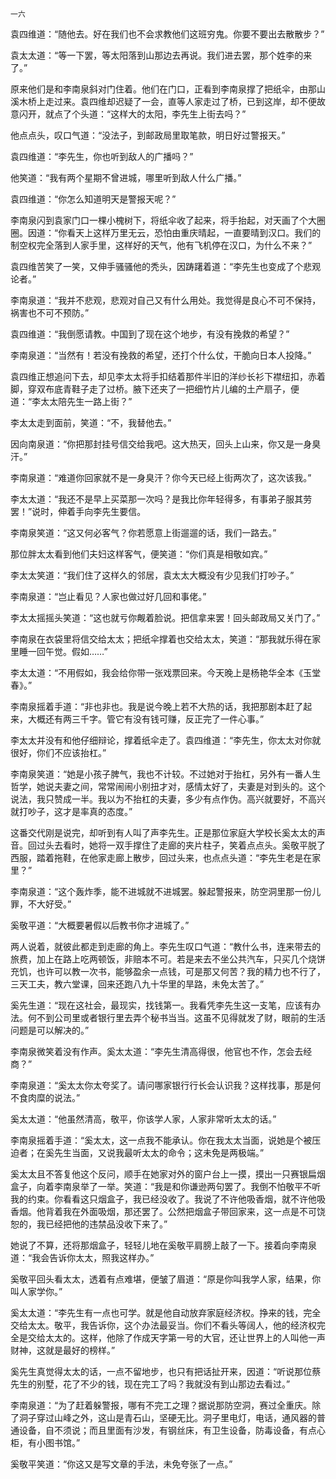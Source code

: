     一六 

   袁四维道：“随他去。好在我们也不会求教他们这班穷鬼。你要不要出去散散步？”

   袁太太道：“等一下罢，等太阳落到山那边去再说。我们进去罢，那个姓李的来了。”

   原来他们是和李南泉斜对门住着。他们在门口，正看到李南泉撑了把纸伞，由那山溪木桥上走过来。袁四维却迟疑了一会，直等人家走过了桥，已到这岸，却不便故意闪开，就点了个头道：“这样大的太阳，李先生上街去吗？”

   他点点头，叹口气道：“没法子，到邮政局里取笔款，明日好过警报天。”

   袁四维道：“李先生，你也听到敌人的广播吗？”

   他笑道：“我有两个星期不曾进城，哪里听到敌人什么广播。”

   袁四维道：“你怎么知道明天是警报天呢？”

   李南泉闪到袁家门口一棵小槐树下，将纸伞收了起来，将手抬起，对天画了个大圈圈。因道：“你看天上这样万里无云，恐怕由重庆晴起，一直要晴到汉口。我们的制空权完全落到人家手里，这样好的天气，他有飞机停在汉口，为什么不来？”

   袁四维苦笑了一笑，又伸手骚骚他的秃头，因踌躇着道：“李先生也变成了个悲观论者。”

   李南泉道：“我并不悲观，悲观对自己又有什么用处。我觉得是良心不可不保持，祸害也不可不预防。”

   袁四维道：“我倒愿请教。中国到了现在这个地步，有没有挽救的希望？”

   李南泉道：“当然有！若没有挽救的希望，还打个什么仗，干脆向日本人投降。”

   袁四维正想追问下去，却见李太太将手扣结着那件半旧的洋纱长衫下襟纽扣，赤着脚，穿双布底青鞋子走了过桥。腋下还夹了一把细竹片儿编的土产扇子，便道：“李太太陪先生一路上街？”

   李太太走到面前，笑道：“不，我替他去。”

   因向南泉道：“你把那封挂号信交给我吧。这大热天，回头上山来，你又是一身臭汗。”

   李南泉道：“难道你回家就不是一身臭汗？你今天已经上街两次了，这次该我。”

   李太太道：“我还不是早上买菜那一次吗？是我比你年轻得多，有事弟子服其劳罢！”说时，伸着手向李先生要信。

   李南泉笑道：“这又何必客气？你若愿意上街遛遛的话，我们一路去。”

   那位胖太太看到他们夫妇这样客气，便笑道：“你们真是相敬如宾。”

   李太太笑道：“我们住了这样久的邻居，袁太太大概没有少见我们打吵子。”

   李南泉道：“岂止看见？人家也做过好几回和事佬。”

   李太太摇摇头笑道：“这也就亏你觍着脸说。把信拿来罢！回头邮政局又关门了。”

   李南泉在衣袋里将信交给太太；把纸伞撑着也交给太太，笑道：“那我就乐得在家里睡一回午觉。假如……”

   李太太道：“不用假如，我会给你带一张戏票回来。今天晚上是杨艳华全本《玉堂春》。”

   李南泉摇着手道：“非也非也。我是说今晚上若不大热的话，我把那剧本赶了起来，大概还有两三千字。管它有没有钱可赚，反正完了一件心事。”

   李太太并没有和他仔细辩论，撑着纸伞走了。袁四维道：“李先生，你太太对你就很好，你们不应该抬杠。”

   李南泉笑道：“她是小孩子脾气，我也不计较。不过她对于抬杠，另外有一番人生哲学，她说夫妻之间，常常闹闹小别扭才对，感情太好了，夫妻是对到头的。这个说法，我只赞成一半。我以为不抬杠的夫妻，多少有点作伪。高兴就要好，不高兴就打吵子，这才是率真的态度。”

   这番交代刚是说完，却听到有人叫了声李先生。正是那位家庭大学校长奚太太的声音。回过头去看时，她将一双手撑住了走廊的夹片柱子，笑着点点头。奚敬平脱了西服，踏着拖鞋，在他家走廊上散步，回过头来，也点点头道：“李先生老是在家里？”

   李南泉道：“这个轰炸季，能不进城就不进城罢。躲起警报来，防空洞里那一份儿罪，不大好受。”

   奚敬平道：“大概要暑假以后教书你才进城了。”

   两人说着，就彼此都走到走廊的角上。李先生叹口气道：“教什么书，连来带去的旅费，加上在路上吃两顿饭，非赔本不可。若是来去不坐公共汽车，只买几个烧饼充饥，也许可以教一次书，能够盈余一点钱，可是那又何苦？我的精力也不行了，三天工夫，教六堂课，回来还跑八九十华里的旱路，未免太苦了。”

   奚先生道：“现在这社会，最现实，找钱第一。我看凭李先生这一支笔，应该有办法。何不到公司里或者银行里去弄个秘书当当。这虽不见得就发了财，眼前的生活问题是可以解决的。”

   李南泉微笑着没有作声。奚太太道：“李先生清高得很，他官也不作，怎会去经商？”

   李南泉道：“奚太太你太夸奖了。请问哪家银行行长会认识我？这样找事，那是何不食肉糜的说法。”

   奚太太道：“他虽然清高，敬平，你该学人家，人家非常听太太的话。”

   李南泉摇着手道：“奚太太，这一点我不能承认。你在我太太当面，说她是个被压迫者；在奚先生当面，又说我最听太太的命令；这未免是两极端。”

   奚太太且不答复他这个反问，顺手在她家对外的窗户台上一摸，摸出一只赛银扁烟盒子，向着李南泉举了一举。笑道：“我是和你谦逊两句罢了。我倒不怕敬平不听我的约束。你看看这只烟盒子，我已经没收了。我说了不许他吸香烟，就不许他吸香烟。他背着我在外面吸烟，那还罢了。公然把烟盒子带回家来，这一点是不可饶恕的，我已经把他的违禁品没收下来了。”

   她说了不算，还将那烟盒子，轻轻儿地在奚敬平肩膀上敲了一下。接着向李南泉道：“我会告诉你太太，照我这样办。”

   奚敬平回头看太太，透着有点难堪，便皱了眉道：“原是你叫我学人家，结果，你叫人家学你。”

   奚太太道：“李先生有一点也可学。就是他自动放弃家庭经济权。挣来的钱，完全交给太太。敬平，我告诉你，这个办法最妥当。你们不看头等阔人，他的经济权完全是交给太太的。这样，他除了作成天字第一号的大官，还让世界上的人叫他一声财神，这就是最好的榜样。”

   奚先生真觉得太太的话，一点不留地步，也只有把话扯开来，因道：“听说那位蔡先生的别墅，花了不少的钱，现在完工了吗？我就没有到山那边去看过。”

   李南泉道：“为了赶着躲警报，哪有不完工之理？据说那防空洞，赛过全重庆。除了洞子穿过山峰之外，这山是青石山，坚硬无比。洞子里电灯，电话，通风器的普通设备，自不须说；而且里面有沙发，有钢丝床，有卫生设备，防毒设备，有点心柜，有小图书馆。”

   奚敬平笑道：“你这又是写文章的手法，未免夸张了一点。”

